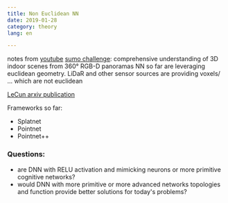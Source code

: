 ```yaml
---
title: Non Euclidean NN
date: 2019-01-28
category: theory
lang: en

---
```

notes from [youtube](https://www.youtube.com/watch?v=D3fnGG7cdjY)
[sumo challenge](https://sumochallenge.org/): comprehensive understanding of 3D indoor scenes from 360° RGB-D panoramas
NN so far are leveraging euclidean geometry.
LiDaR and other sensor sources are providing voxels/ ... which are not euclidean

[LeCun arxiv publication](https://arxiv.org/pdf/1611.08097.pdf)

Frameworks so far:
* Splatnet
* Pointnet
* Pointnet++

### Questions:
* are DNN with RELU activation and mimicking neurons or more primitive cognitive networks?
* would DNN with more primitive or more advanced networks topologies and function provide better solutions for today's problems?
